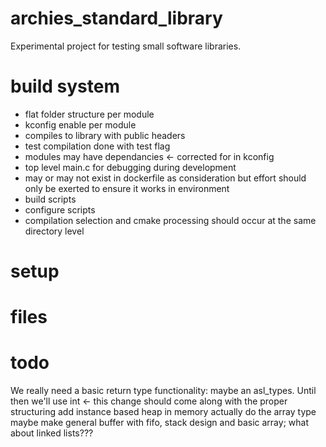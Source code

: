 # archies_standard_library

Experimental project for testing small software libraries.

# build system

 * flat folder structure per module
 * kconfig enable per module 
 * compiles to library with public headers
 * test compilation done with test flag
 * modules may have dependancies <- corrected for in kconfig
 * top level main.c for debugging during development
 * may or may not exist in dockerfile as consideration but effort should only be exerted to ensure it works in environment
 * build scripts
 * configure scripts
 * compilation selection and cmake processing should occur at the same directory level 


# setup 

# files

# todo
We really need a basic return type functionality: maybe an asl_types. Until then we'll use int <- this change should come along with the proper structuring 
add instance based heap in memory
actually do the array type
    maybe make general buffer with fifo, stack design and basic array; what about linked lists???